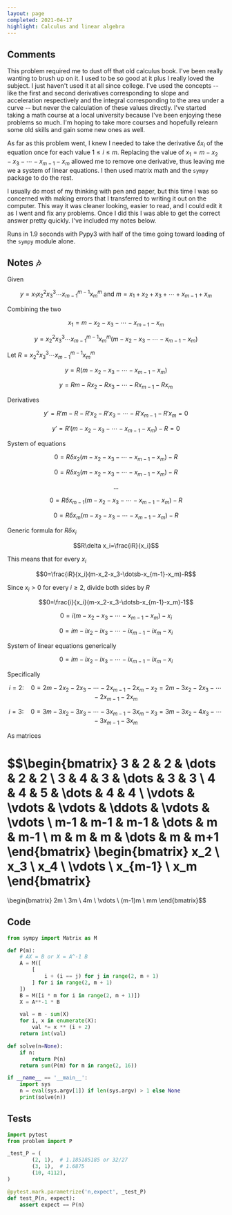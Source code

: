 ```yaml
---
layout: page
completed: 2021-04-17
highlight: Calculus and linear algebra
---
```


## Comments

This problem required me to dust off that old calculus book. I've been really
wanting to brush up on it. I used to be so good at it plus I really loved the
subject. I just haven't used it at all since college. I've used the concepts --
like the first and second derivatives corresponding to slope and acceleration
respectively and the integral corresponding to the area under a curve -- but
never the calculation of these values directly. I've started taking a math
course at a local university because I've been enjoying these problems so much.
I'm hoping to take more courses and hopefully relearn some old skills and gain
some new ones as well.

As far as this problem went, I knew I needed to take the derivative $\delta
x_i$ of the equation once for each value $1\leq i \leq m$. Replacing the value
of $x_1=m-x_2-x_3-\dotsb -x_{m-1}-x_m$ allowed me to remove one derivative, thus
leaving me we a system of linear equations. I then used matrix math and the
`sympy` package to do the rest.

I usually do most of my thinking with pen and paper, but this time I was so
concerned with making errors that I transferred to writing it out on the
computer. This way it was cleaner looking, easier to read, and I could edit it
as I went and fix any problems. Once I did this I was able to get the correct
answer pretty quickly. I've included my notes below.

Runs in 1.9 seconds with Pypy3 with half of the time going toward loading of
the `sympy` module alone.

## Notes :notes:

Given

$$y=x_1 x_2^2 x_3^3 \dotsm x_{m-1}^{m-1}x_m^m \text{ and } m=x_1+x_2+x_3+\dotsb+x_{m-1}+x_m$$

Combining the two

$$x_1=m-x_2-x_3-\dotsb-x_{m-1}-x_m$$

$$y=x_2^2 x_3^3 \dotsm x_{m-1}^{m-1}x_m^m(m-x_2-x_3-\dotsb-x_{m-1}-x_m)$$

Let $R=x_2^2 x_3^3 \dotsm x_{m-1}^{m-1}x_m^m$

$$y= R(m-x_2-x_3-\dotsb-x_{m-1}-x_m)$$

$$y=Rm-Rx_2-Rx_3-\dotsb-Rx_{m-1}-Rx_m$$

Derivatives

$$y'=R'm-R-R'x_2-R'x_3-\dotsb-R'x_{m-1}-R'x_m=0$$

$$y'=R'(m-x_2-x_3-\dotsb-x_{m-1}-x_m)-R=0$$

System of equations

$$0=R\delta x_2(m-x_2-x_3-\dotsb-x_{m-1}-x_m)-R$$

$$0=R\delta x_3(m-x_2-x_3-\dotsb-x_{m-1}-x_m)-R$$

$$\dots$$

$$0=R\delta x_{m-1}(m-x_2-x_3-\dotsb-x_{m-1}-x_m)-R$$

$$0=R\delta x_m(m-x_2-x_3-\dotsb-x_{m-1}-x_m)-R$$

Generic formula for $R\delta x_i$

$$R\delta x_i=\frac{iR}{x_i}$$

This means that for every $x_i$

$$0=\frac{iR}{x_i}(m-x_2-x_3-\dotsb-x_{m-1}-x_m)-R$$

Since $x_i>0$ for every $i\geq2$, divide both sides by $R$

$$0=\frac{i}{x_i}(m-x_2-x_3-\dotsb-x_{m-1}-x_m)-1$$

$$0=i(m-x_2-x_3-\dotsb-x_{m-1}-x_m)-x_i$$

$$0=im-ix_2-ix_3-\dotsb-ix_{m-1}-ix_m-x_i$$

System of linear equations generically

$$0=im-ix_2-ix_3-\dotsb-ix_{m-1}-ix_m-x_i$$

Specifically

$$i=2:\quad0=2m-2x_2-2x_3-\dotsb-2x_{m-1}-2x_m-x_2=2m-3x_2-2x_3-\dotsb-2x_{m-1}-2x_m$$

$$i=3:\quad0=3m-3x_2-3x_3-\dotsb-3x_{m-1}-3x_m-x_3=3m-3x_2-4x_3-\dotsb-3x_{m-1}-3x_m$$

As matrices

$$\begin{bmatrix}
3 & 2 & 2 & \dots & 2 & 2 \\
3 & 4 & 3 & \dots & 3 & 3 \\
4 & 4 & 5 & \dots & 4 & 4 \\
\vdots & \vdots & \vdots & \ddots & \vdots & \vdots \\
m-1 & m-1 & m-1 & \dots & m & m-1 \\
m & m & m & \dots & m & m+1
\end{bmatrix}
\begin{bmatrix}
x_2 \\ x_3 \\ x_4 \\ \vdots \\ x_{m-1} \\ x_m
\end{bmatrix}
=
\begin{bmatrix}
2m \\ 3m \\ 4m \\ \vdots \\ (m-1)m \\ mm
\end{bmatrix}$$

## Code

```python
from sympy import Matrix as M

def P(m):
    # AX = B or X = A^-1 B
    A = M([
        [
            i + (i == j) for j in range(2, m + 1)
        ] for i in range(2, m + 1)
    ])
    B = M([i * m for i in range(2, m + 1)])
    X = A**-1 * B

    val = m - sum(X)
    for i, x in enumerate(X):
        val *= x ** (i + 2)
    return int(val)

def solve(n=None):
    if n:
        return P(n)
    return sum(P(m) for m in range(2, 16))

if __name__ == '__main__':
    import sys
    n = eval(sys.argv[1]) if len(sys.argv) > 1 else None
    print(solve(n))
```

## Tests

```python
import pytest
from problem import P

_test_P = (
        (2, 1),  # 1.185185185 or 32/27
        (3, 1),  # 1.6875
        (10, 4112),
)

@pytest.mark.parametrize('n,expect', _test_P)
def test_P(n, expect):
    assert expect == P(n)
```
